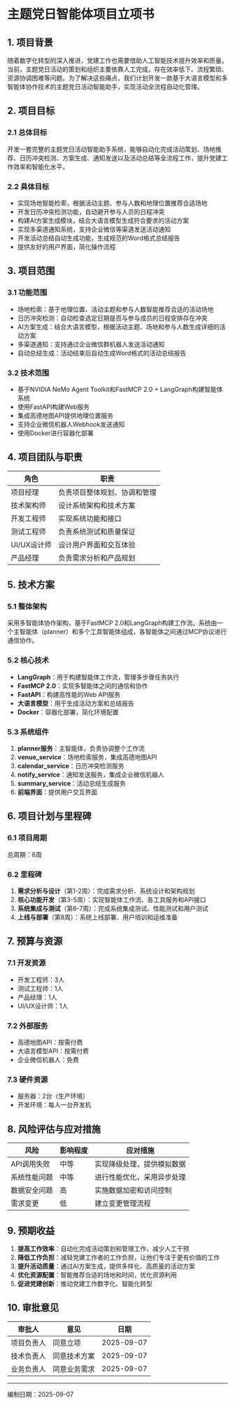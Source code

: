 # 主题党日智能体项目立项书

## 1. 项目背景

随着数字化转型的深入推进，党建工作也需要借助人工智能技术提升效率和质量。当前，主题党日活动的策划和组织主要依靠人工完成，存在效率低下、流程繁琐、资源协调困难等问题。为了解决这些痛点，我们计划开发一款基于大语言模型和多智能体协作技术的主题党日活动智能助手，实现活动全流程自动化管理。

## 2. 项目目标

### 2.1 总体目标
开发一套完整的主题党日活动智能助手系统，能够自动化完成活动策划、场地推荐、日历冲突检测、方案生成、通知发送以及活动总结等全流程工作，提升党建工作效率和智能化水平。

### 2.2 具体目标
- 实现场地智能检索，根据活动主题、参与人数和地理位置推荐合适场地
- 开发日历冲突检测功能，自动避开参与人员的日程冲突
- 构建AI方案生成模块，结合大语言模型生成符合要求的活动方案
- 实现多渠道通知系统，支持企业微信等渠道发送活动通知
- 开发活动总结自动生成功能，生成规范的Word格式总结报告
- 提供友好的用户界面，简化操作流程

## 3. 项目范围

### 3.1 功能范围
- 场地检索：基于地理位置、活动主题和参与人数智能推荐合适的活动场地
- 日历冲突检测：自动检查选定日期是否与参与成员的日程安排存在冲突
- AI方案生成：结合大语言模型，根据活动主题、场地和参与人数生成详细的活动方案
- 多渠道通知：支持通过企业微信群机器人发送活动通知
- 自动总结生成：活动结束后自动生成Word格式的活动总结报告

### 3.2 技术范围
- 基于NVIDIA NeMo Agent Toolkit和FastMCP 2.0 + LangGraph构建智能体系统
- 使用FastAPI构建Web服务
- 集成高德地图API提供地理位置服务
- 支持企业微信机器人Webhook发送通知
- 使用Docker进行容器化部署

## 4. 项目团队与职责

| 角色 | 职责 |
|------|------|
| 项目经理 | 负责项目整体规划、协调和管理 |
| 技术架构师 | 设计系统架构和技术方案 |
| 开发工程师 | 实现系统功能和接口 |
| 测试工程师 | 负责系统测试和质量保证 |
| UI/UX设计师 | 设计用户界面和交互体验 |
| 产品经理 | 负责需求分析和产品规划 |

## 5. 技术方案

### 5.1 整体架构
采用多智能体协作架构，基于FastMCP 2.0和LangGraph构建工作流。系统由一个主智能体（planner）和多个工具智能体组成，各智能体之间通过MCP协议进行通信协作。

### 5.2 核心技术
- **LangGraph**：用于构建智能体工作流，管理多步骤任务执行
- **FastMCP 2.0**：实现多智能体之间的通信和协作
- **FastAPI**：构建高性能的Web API服务
- **大语言模型**：用于生成活动方案和总结报告
- **Docker**：容器化部署，简化环境配置

### 5.3 系统组件
1. **planner服务**：主智能体，负责协调整个工作流
2. **venue_service**：场地检索服务，集成高德地图API
3. **calendar_service**：日历冲突检测服务
4. **notify_service**：通知发送服务，集成企业微信机器人
5. **summary_service**：活动总结生成服务
6. **前端界面**：提供用户交互界面

## 6. 项目计划与里程碑

### 6.1 项目周期
总周期：8周

### 6.2 里程碑
1. **需求分析与设计**（第1-2周）：完成需求分析、系统设计和架构规划
2. **核心功能开发**（第3-5周）：实现智能体工作流、各工具服务和API接口
3. **系统集成与测试**（第6-7周）：完成系统集成测试、性能测试和用户测试
4. **上线与部署**（第8周）：系统上线部署、用户培训和运维准备

## 7. 预算与资源

### 7.1 开发资源
- 开发工程师：3人
- 测试工程师：1人
- 产品经理：1人
- UI/UX设计师：1人

### 7.2 外部服务
- 高德地图API：按需付费
- 大语言模型API：按需付费
- 企业微信机器人：免费

### 7.3 硬件资源
- 服务器：2台（生产环境）
- 开发环境：每人一台开发机

## 8. 风险评估与应对措施

| 风险 | 影响程度 | 应对措施 |
|------|----------|----------|
| API调用失败 | 中等 | 实现降级处理，提供模拟数据 |
| 系统性能问题 | 中等 | 进行性能优化，采用异步处理 |
| 数据安全问题 | 高 | 实施数据加密和访问控制 |
| 需求变更 | 低 | 建立变更管理流程 |

## 9. 预期收益

1. **提高工作效率**：自动化完成活动策划和管理工作，减少人工干预
2. **降低工作负担**：减轻党建工作者的工作负担，让他们专注于更有价值的工作
3. **提升活动质量**：通过AI方案生成，提供多样化、高质量的活动方案
4. **优化资源配置**：智能推荐合适的场地和时间，优化资源利用
5. **促进党建创新**：推动党建工作数字化、智能化转型

## 10. 审批意见

| 审批人 | 意见 | 日期 |
|--------|------|------|
| 项目负责人 | 同意立项 | 2025-09-07 |
| 技术负责人 | 同意技术方案 | 2025-09-07 |
| 业务负责人 | 同意业务需求 | 2025-09-07 |

---
编制日期：2025-09-07